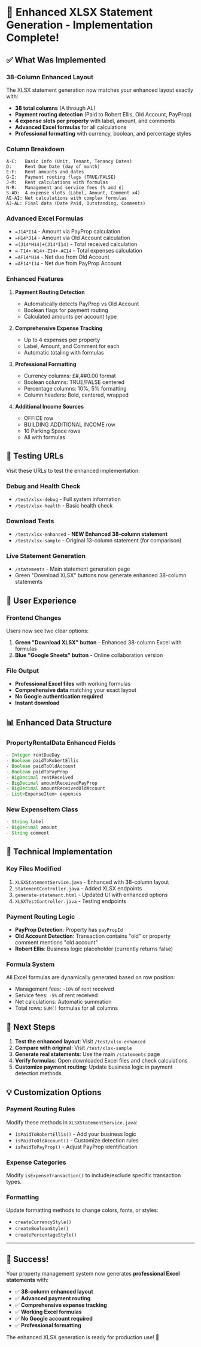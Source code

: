 # 🎉 Enhanced XLSX Statement Generation - Implementation Complete!

## ✅ What Was Implemented

### **38-Column Enhanced Layout**
The XLSX statement generation now matches your enhanced layout exactly with:

- **38 total columns** (A through AL)
- **Payment routing detection** (Paid to Robert Ellis, Old Account, PayProp)
- **4 expense slots per property** with label, amount, and comments
- **Advanced Excel formulas** for all calculations
- **Professional formatting** with currency, boolean, and percentage styles

### **Column Breakdown**
```
A-C:   Basic info (Unit, Tenant, Tenancy Dates)
D:     Rent Due Date (day of month)
E-F:   Rent amounts and dates
G-I:   Payment routing flags (TRUE/FALSE)
J-M:   Rent calculations with formulas
N-R:   Management and service fees (% and £)
S-AD:  4 expense slots (Label, Amount, Comment x4)
AE-AI: Net calculations with complex formulas
AJ-AL: Final data (Date Paid, Outstanding, Comments)
```

### **Advanced Excel Formulas**
- `=J14*I14` - Amount via PayProp calculation
- `=H14*J14` - Amount via Old Account calculation
- `=(J14*H14)+(J14*I14)` - Total received calculation
- `=-T14+-W14+-Z14+-AC14` - Total expenses calculation
- `=AF14*H14` - Net due from Old Account
- `=AF14*I14` - Net due from PayProp Account

### **Enhanced Features**
1. **Payment Routing Detection**
   - Automatically detects PayProp vs Old Account
   - Boolean flags for payment routing
   - Calculated amounts per account type

2. **Comprehensive Expense Tracking**
   - Up to 4 expenses per property
   - Label, Amount, and Comment for each
   - Automatic totaling with formulas

3. **Professional Formatting**
   - Currency columns: £#,##0.00 format
   - Boolean columns: TRUE/FALSE centered
   - Percentage columns: 10%, 5% formatting
   - Column headers: Bold, centered, wrapped

4. **Additional Income Sources**
   - OFFICE row
   - BUILDING ADDITIONAL INCOME row
   - 10 Parking Space rows
   - All with formulas

## 🧪 Testing URLs

Visit these URLs to test the enhanced implementation:

### **Debug and Health Check**
- `/test/xlsx-debug` - Full system information
- `/test/xlsx-health` - Basic health check

### **Download Tests**
- `/test/xlsx-enhanced` - **NEW Enhanced 38-column statement**
- `/test/xlsx-sample` - Original 13-column statement (for comparison)

### **Live Statement Generation**
- `/statements` - Main statement generation page
- Green "Download XLSX" buttons now generate enhanced 38-column statements

## 🎯 User Experience

### **Frontend Changes**
Users now see two clear options:
1. **Green "Download XLSX" button** - Enhanced 38-column Excel with formulas
2. **Blue "Google Sheets" button** - Online collaboration version

### **File Output**
- **Professional Excel files** with working formulas
- **Comprehensive data** matching your exact layout
- **No Google authentication required**
- **Instant download**

## 📊 Enhanced Data Structure

### **PropertyRentalData Enhanced Fields**
```java
- Integer rentDueDay
- Boolean paidToRobertEllis
- Boolean paidToOldAccount
- Boolean paidToPayProp
- BigDecimal rentReceived
- BigDecimal amountReceivedPayProp
- BigDecimal amountReceivedOldAccount
- List<ExpenseItem> expenses
```

### **New ExpenseItem Class**
```java
- String label
- BigDecimal amount
- String comment
```

## 🔧 Technical Implementation

### **Key Files Modified**
1. `XLSXStatementService.java` - Enhanced with 38-column layout
2. `StatementController.java` - Added XLSX endpoints
3. `generate-statement.html` - Updated UI with enhanced options
4. `XLSXTestController.java` - Testing endpoints

### **Payment Routing Logic**
- **PayProp Detection**: Property has `payPropId`
- **Old Account Detection**: Transaction contains "old" or property comment mentions "old account"
- **Robert Ellis**: Business logic placeholder (currently returns false)

### **Formula System**
All Excel formulas are dynamically generated based on row position:
- Management fees: `-10%` of rent received
- Service fees: `-5%` of rent received
- Net calculations: Automatic summation
- Total rows: `SUM()` formulas for all columns

## 🚀 Next Steps

1. **Test the enhanced layout**: Visit `/test/xlsx-enhanced`
2. **Compare with original**: Visit `/test/xlsx-sample`
3. **Generate real statements**: Use the main `/statements` page
4. **Verify formulas**: Open downloaded Excel files and check calculations
5. **Customize payment routing**: Update business logic in payment detection methods

## 💡 Customization Options

### **Payment Routing Rules**
Modify these methods in `XLSXStatementService.java`:
- `isPaidToRobertEllis()` - Add your business logic
- `isPaidToOldAccount()` - Customize detection rules
- `isPaidToPayProp()` - Adjust PayProp identification

### **Expense Categories**
Modify `isExpenseTransaction()` to include/exclude specific transaction types.

### **Formatting**
Update formatting methods to change colors, fonts, or styles:
- `createCurrencyStyle()`
- `createBooleanStyle()`
- `createPercentageStyle()`

---

## 🎉 Success!

Your property management system now generates **professional Excel statements** with:
- ✅ **38-column enhanced layout**
- ✅ **Advanced payment routing**
- ✅ **Comprehensive expense tracking**
- ✅ **Working Excel formulas**
- ✅ **No Google account required**
- ✅ **Professional formatting**

The enhanced XLSX generation is ready for production use! 🚀